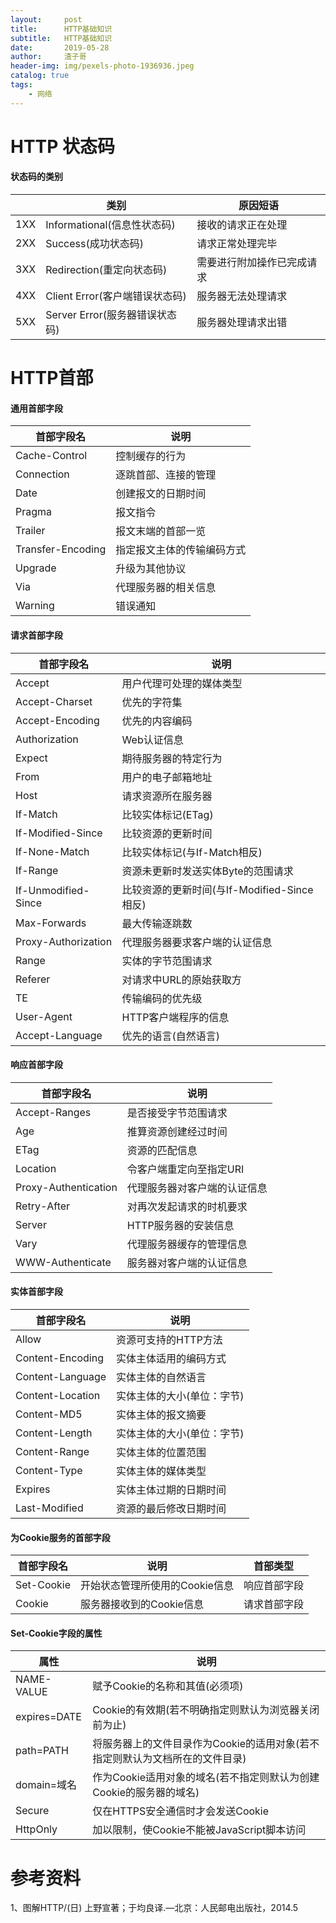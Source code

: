 ```yaml
---
layout:     post
title:      HTTP基础知识
subtitle:   HTTP基础知识
date:       2019-05-28
author:     渣子哥
header-img: img/pexels-photo-1936936.jpeg
catalog: true
tags:
    - 网络
---
```


# HTTP 状态码

#### 状态码的类别

|      | 类别                           | 原因短语                   |
| ---- | ------------------------------ | -------------------------- |
| 1XX  | Informational(信息性状态码)    | 接收的请求正在处理         |
| 2XX  | Success(成功状态码)            | 请求正常处理完毕           |
| 3XX  | Redirection(重定向状态码)      | 需要进行附加操作已完成请求 |
| 4XX  | Client Error(客户端错误状态码) | 服务器无法处理请求         |
| 5XX  | Server Error(服务器错误状态码) | 服务器处理请求出错         |

# HTTP首部

#### 通用首部字段

| 首部字段名        | 说明                       |
| ----------------- | -------------------------- |
| Cache-Control     | 控制缓存的行为             |
| Connection        | 逐跳首部、连接的管理       |
| Date              | 创建报文的日期时间         |
| Pragma            | 报文指令                   |
| Trailer           | 报文末端的首部一览         |
| Transfer-Encoding | 指定报文主体的传输编码方式 |
| Upgrade           | 升级为其他协议             |
| Via               | 代理服务器的相关信息       |
| Warning           | 错误通知                   |

#### 请求首部字段

| 首部字段名          | 说明                                        |
| ------------------- | ------------------------------------------- |
| Accept              | 用户代理可处理的媒体类型                    |
| Accept-Charset      | 优先的字符集                                |
| Accept-Encoding     | 优先的内容编码                              |
| Authorization       | Web认证信息                                 |
| Expect              | 期待服务器的特定行为                        |
| From                | 用户的电子邮箱地址                          |
| Host                | 请求资源所在服务器                          |
| If-Match            | 比较实体标记(ETag)                          |
| If-Modified-Since   | 比较资源的更新时间                          |
| If-None-Match       | 比较实体标记(与If-Match相反)                |
| If-Range            | 资源未更新时发送实体Byte的范围请求          |
| If-Unmodified-Since | 比较资源的更新时间(与If-Modified-Since相反) |
| Max-Forwards        | 最大传输逐跳数                              |
| Proxy-Authorization | 代理服务器要求客户端的认证信息              |
| Range               | 实体的字节范围请求                          |
| Referer             | 对请求中URL的原始获取方                     |
| TE                  | 传输编码的优先级                            |
| User-Agent          | HTTP客户端程序的信息                        |
| Accept-Language     | 优先的语言(自然语言)                        |

#### 响应首部字段

| 首部字段名           | 说明                         |
| -------------------- | ---------------------------- |
| Accept-Ranges        | 是否接受字节范围请求         |
| Age                  | 推算资源创建经过时间         |
| ETag                 | 资源的匹配信息               |
| Location             | 令客户端重定向至指定URI      |
| Proxy-Authentication | 代理服务器对客户端的认证信息 |
| Retry-After          | 对再次发起请求的时机要求     |
| Server               | HTTP服务器的安装信息         |
| Vary                 | 代理服务器缓存的管理信息     |
| WWW-Authenticate     | 服务器对客户端的认证信息     |

#### 实体首部字段

| 首部字段名       | 说明                       |
| ---------------- | -------------------------- |
| Allow            | 资源可支持的HTTP方法       |
| Content-Encoding | 实体主体适用的编码方式     |
| Content-Language | 实体主体的自然语言         |
| Content-Location | 实体主体的大小(单位：字节) |
| Content-MD5      | 实体主体的报文摘要         |
| Content-Length   | 实体主体的大小(单位：字节) |
| Content-Range    | 实体主体的位置范围         |
| Content-Type     | 实体主体的媒体类型         |
| Expires          | 实体主体过期的日期时间     |
| Last-Modified    | 资源的最后修改日期时间     |

#### 为Cookie服务的首部字段

| 首部字段名 | 说明                           | 首部类型     |
| ---------- | ------------------------------ | ------------ |
| Set-Cookie | 开始状态管理所使用的Cookie信息 | 响应首部字段 |
| Cookie     | 服务器接收到的Cookie信息       | 请求首部字段 |

#### Set-Cookie字段的属性

| 属性         | 说明                                                         |
| ------------ | ------------------------------------------------------------ |
| NAME-VALUE   | 赋予Cookie的名称和其值(必须项)                               |
| expires=DATE | Cookie的有效期(若不明确指定则默认为浏览器关闭前为止)         |
| path=PATH    | 将服务器上的文件目录作为Cookie的适用对象(若不指定则默认为文档所在的文件目录) |
| domain=域名  | 作为Cookie适用对象的域名(若不指定则默认为创建Cookie的服务器的域名) |
| Secure       | 仅在HTTPS安全通信时才会发送Cookie                            |
| HttpOnly     | 加以限制，使Cookie不能被JavaScript脚本访问                   |

# 参考资料

1、图解HTTP/(日) 上野宣著；于均良译.—北京：人民邮电出版社，2014.5